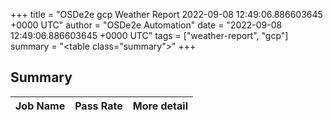 +++
title = "OSDe2e gcp Weather Report 2022-09-08 12:49:06.886603645 +0000 UTC"
author = "OSDe2e Automation"
date = "2022-09-08 12:49:06.886603645 +0000 UTC"
tags = ["weather-report", "gcp"]
summary = "<table class=\"summary\"></table>"
+++
## Summary

| Job Name | Pass Rate | More detail |
|----------|-----------|-------------|




